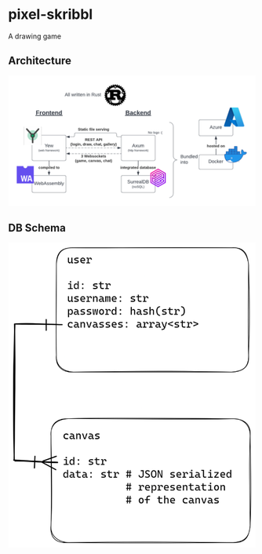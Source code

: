 # pixel-skribbl

A drawing game

## Architecture

![architecture](./architecture.png)

## DB Schema

![db schema](./db_schema.png)

